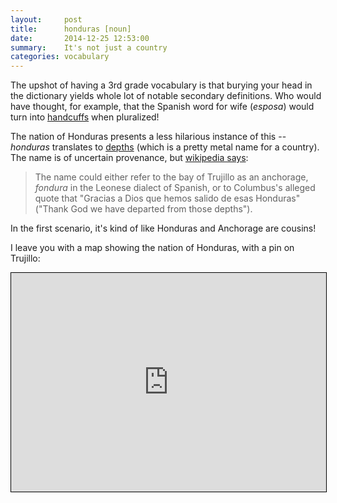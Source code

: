 ```yaml
---
layout:     post
title:      honduras [noun]
date:       2014-12-25 12:53:00
summary:    It's not just a country
categories: vocabulary
---
```


The upshot of having a 3rd grade vocabulary is that burying your head in the dictionary yields whole lot of notable secondary definitions. Who would have thought, for example, that the Spanish word for wife (_esposa_) would turn into [handcuffs](http://www.wordreference.com/es/en/translation.asp?spen=esposas) when pluralized!

The nation of Honduras presents a less hilarious instance of this -- _honduras_ translates to [depths](http://www.wordreference.com/es/en/translation.asp?spen=honduras) (which is a pretty metal name for a country). The name is of uncertain provenance, but [wikipedia says](http://en.wikipedia.org/wiki/Honduras#Etymology):

> The name could either refer to the bay of Trujillo as an anchorage, _fondura_ in the Leonese dialect of Spanish, or to Columbus's alleged quote that "Gracias a Dios que hemos salido de esas Honduras" ("Thank God we have departed from those depths").

In the first scenario, it's kind of like Honduras and Anchorage are cousins!

I leave you with a map showing the nation of Honduras, with a pin on Trujillo:

<iframe width="100%" height="350" frameborder="0" scrolling="no" marginheight="0" marginwidth="0" src="http://www.openstreetmap.org/export/embed.html?bbox=-89.69238281249999%2C12.586732432464062%2C-82.2216796875%2C19.16592425362801&amp;layer=cyclemap&amp;marker=15.897942401022103%2C-85.95703125" style="border: 1px solid black"></iframe>

